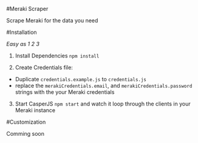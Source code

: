 #Meraki Scraper

Scrape Meraki for the data you need

#Installation

*Easy as 1 2 3*

1. Install Dependencies `npm install`

2. Create Credentials file:
  * Duplicate `credentials.example.js` to `credentials.js`
  * replace the `merakiCredentials.email`, and `merakiCredentials.password` strings with the your Meraki credentials

3. Start CasperJS `npm start` and watch it loop through the clients in your Meraki instance


#Customization

Comming soon
